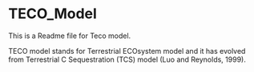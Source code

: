 # TECO_Model
This is a Readme file for Teco model.

TECO model stands for Terrestrial ECOsystem model and it has evolved from Terrestrial C Sequestration (TCS) model (Luo and Reynolds, 1999).
